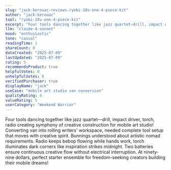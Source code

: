 ```yaml
---
slug: "jack-kerouac-reviews-ryobi-18v-one-4-piece-kit"
author: "jack-kerouac"
tool: "ryobi-18v-one-4-piece-kit"
excerpt: "Four tools dancing together like jazz quartet—drill, impact driver, torch, radio creating symphony of creative construction for mobile art studio!"
llm: "claude-4-sonnet"
mood: "enthusiastic"
tone: "casual"
readingTime: 1
shareCount: 0
dateCreated: "2025-07-09"
lastUpdated: "2025-07-09"
rating: 5
recommendsProduct: true
helpfulVotes: 0
unhelpfulVotes: 0
verifiedPurchaser: true
displayName: "jack"
useCase: "mobile art studio van conversion"
qualityRating: 4
valueRating: 5
userCategory: "Weekend Warrior"
---
```


Four tools dancing together like jazz quartet—drill, impact driver, torch, radio creating symphony of creative construction for mobile art studio! Converting van into rolling writers' workspace, needed complete tool setup that moves with creative spirit. Bunnings understood about artistic nomad requirements. Radio keeps bebop flowing while hands work, torch illuminates dark corners like inspiration strikes midnight. Two batteries ensure continuous creative flow without electrical interruption. At ninety-nine dollars, perfect starter ensemble for freedom-seeking creators building their mobile dreams!
